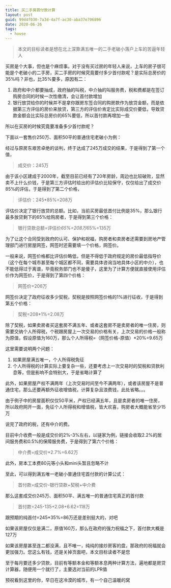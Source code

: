 ```yaml
---
title: 买二手房首付款计算
layout: post
guid: 99d4f030-7a3d-4a7f-ac30-aba37e706896
date: 2020-06-26
tags:
  - house
---
```


> 本文的目标读者是想在北上深靠满五唯一的二手老破小落户上车的苦逼年轻人

买房是个大事，但也是个麻烦事。对于没有买过房的年轻人来说，上车的房子很可能是个老破小的二手房，买二手房的时候究竟要付多少首付款呢？是实际总房价的35%吗？非也，比35%要多，原因有二：

1. 政府和中介都要抽成，政府抽的叫税，中介抽的叫服务费，税和费都是在签订购房合同的时候一次性缴清，会让首付款增加
2. 银行放贷给你的时候并不是拿你跟房东签合同的购房款作为放贷金额，而是依据第三方评估的房价来放贷，第三方的评估价肯定比实际成交价要低，导致贷款金额会比实际总房价的65%要低，所以首付款再增加一些

所以在买房的时候究竟要准备多少首付款呢？

下面以一套售价250万、面积50平的普通住宅老破小为例：

经过与原房东艰苦卓绝的谈判，终于达成了245万成交的结果，于是得到了第一个值，

> 成交价：245万

由于该小区建成于2000年，截至目前已经有了20年房龄，周边也比较破败，显然卖不上什么价钱，于是第三方评估时给出的评估价比较保守，仅仅给出了成交价85%的评估，于是得到了第二个价格，

> 评估价：245*85%=208万

评估价决定了银行放贷的总额。比如，当前买房最低首付比例是35%，那么银行最多放贷剩下的65%给购房者，于是得到第三个价格：

> 银行贷款总额=评估价*65%=208万*65%=135万

为了让这个合同受到政府的认可、保护和祝福，购房者和卖房者还需要到房地产管理部门进行房屋网签，网签时还需要填一个价格，网签价。

一般来说，网签价格都比评估价略低，但是不得低于政府规定的房价最低指导价（这个在每个城市甚至每个城区都不同，需要具体咨询当地具体小区的中介），也不能低得过于离谱，毕竟税务部门也不是傻子，这里为了计算方便就直接使用评估价作为网签价，于是得到了第四个价格：

> 网签价=208万

网签价决定了政府征收多少契税，契税是按照网签价格的1%进行征收，于是得到第五个价格：

> 契税=208*1%=2.08万

除了契税，如果卖房者买这套房不满五年、或者这套房不是卖房者的唯一住房，则需要交纳个人所得税，个税跟房屋上一次交易的价格有关，上次交易的价格一般称为原值，假设原值为160万，那么个人所得税=（网签价格-原值）*20%=9.65万

这里需要说明两个问题：

1. 如果房屋满五唯一，个人所得税免征
2. 个人所得税的计算实际上要复杂一些，还要考虑上一次交易时的契税和贷款利息等，但是影响不会特别大，于是省略计算了

此外，如果房屋产权不满两年（上次交易时间至今不满两年），或者该房屋不是普通住宅，那么还要再额外征收增值税，计算复杂且浪费钱，此处省略。。。

由于例子中的房屋面积仅仅50平米，产权已经满五年，且是卖房者的唯一住房，所以政府网开一面，免征个人所得税和增值税，皆大欢喜，购房者大概能省至少15万

说完了政府的税，还有中介的费。

目前中介收费一般是成交价的2%-3%左右，以链家为例，链接会收取2.2%的居间服务费和0.5%的保障服务费，于是得到了第六个价格：

> 中介费=成交价*2.7%=6.62万

此外，房本工本费80元等小头和mini头暂且忽略不计

至此，可以得到满五唯一老破小普通住宅首付款的计算公式：

> 首付款=成交价-银行贷款+契税+中介费

那么这套成交价245万、面积50平、满五唯一的普通住宅真正的首付款

> 首付款=245-135+2.08+6.62=118万

跟预期的纯首付=245*35%=86万还是差别挺大的，对吧

如果该房屋仅仅是满二，原值160万，那么在政府的强力祝福之下，首付款大概是127万

如果该房屋甚至连二都没满，且不唯一，纯纯的接炒房客的盘，那政府的祝福就会更加强力。您这么有钱，还是关掉页面吧，本文目标读者不是您

至于每月要还多少贷款，目前有等额本金和等额本息两种计算方法，遍地都是房贷计算器，随便用一个就行了，主要选对当前的LPR值

预祝看到这里的你，早日在这冷漠的城市，有一个自己温暖的窝
